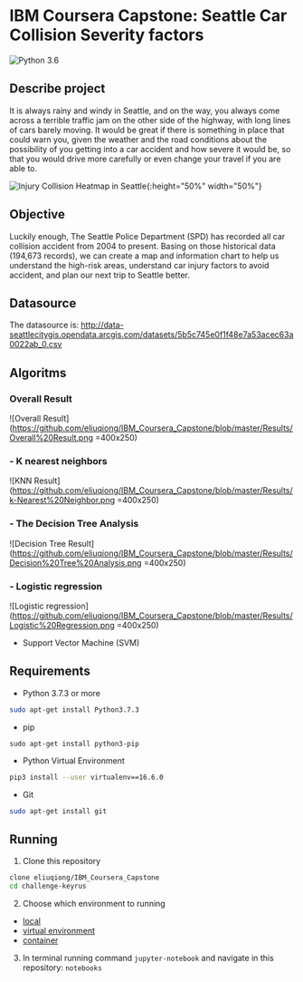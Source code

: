 # IBM Coursera Capstone: Seattle Car Collision Severity factors

![Python 3.6](https://img.shields.io/badge/python-3.5%20%7C%203.6%20%7C%203.7-blue.svg)

## Describe project

It is always rainy and windy in Seattle, and on the way, you always come across a terrible traffic jam on the other side of the highway, with long lines of cars barely moving. It would be great if there is something in place that could warn you, given the weather and the road conditions about the possibility of you getting into a car accident and how severe it would be, so that you would drive more carefully or even change your travel if you are able to.

![Injury Collision Heatmap in Seattle](https://github.com/eliuqiong/IBM_Coursera_Capstone/blob/master/Results/Seattle%20Injury%20Collision%20Heatmap.png){:height="50%" width="50%"}


## Objective

Luckily enough, The Seattle Police Department (SPD) has recorded all car collision accident from 2004 to present. Basing on those historical data (194,673 records), we can create a map and information chart to help us understand the high-risk areas, understand car injury factors to avoid accident, and plan our next trip to Seattle better.

## Datasource
The datasource is: 
http://data-seattlecitygis.opendata.arcgis.com/datasets/5b5c745e0f1f48e7a53acec63a0022ab_0.csv

## Algoritms
### Overall Result
![Overall Result](https://github.com/eliuqiong/IBM_Coursera_Capstone/blob/master/Results/Overall%20Result.png =400x250)

### - K nearest neighbors
![KNN Result](https://github.com/eliuqiong/IBM_Coursera_Capstone/blob/master/Results/k-Nearest%20Neighbor.png =400x250)

### - The Decision Tree Analysis
![Decision Tree Result](https://github.com/eliuqiong/IBM_Coursera_Capstone/blob/master/Results/Decision%20Tree%20Analysis.png =400x250)

### - Logistic regression
![Logistic regression](https://github.com/eliuqiong/IBM_Coursera_Capstone/blob/master/Results/Logistic%20Regression.png =400x250)

- Support Vector Machine (SVM) 


## Requirements
- Python 3.7.3 or more
```sh
sudo apt-get install Python3.7.3
```

- pip
```
sudo apt-get install python3-pip
```

- Python Virtual Environment
```sh
pip3 install --user virtualenv==16.6.0
```

- Git
```sh
sudo apt-get install git
```

## Running
1. Clone this repository
```sh
clone eliuqiong/IBM_Coursera_Capstone
cd challenge-keyrus
```

2. Choose which environment to running
 - [local](src/environment/README.md)
 - [virtual environment](src/environment/README.md)
 - [container](src/environment/README.md)

3. In terminal running command `jupyter-notebook` and navigate in this repository: `notebooks`
